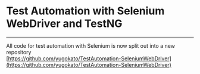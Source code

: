 # Test Automation with Selenium WebDriver and TestNG
----

All code for test automation with Selenium is now split out into a new repository  
[https://github.com/yugokato/TestAutomation-SeleniumWebDriver](https://github.com/yugokato/TestAutomation-SeleniumWebDriver)
